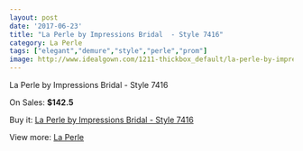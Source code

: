 ```yaml
---
layout: post
date: '2017-06-23'
title: "La Perle by Impressions Bridal  - Style 7416"
category: La Perle
tags: ["elegant","demure","style","perle","prom"]
image: http://www.idealgown.com/1211-thickbox_default/la-perle-by-impressions-bridal-style-7416.jpg
---
```

La Perle by Impressions Bridal  - Style 7416

On Sales: **$142.5**
<a href="https://www.idealgown.com/en/la-perle/564-la-perle-by-impressions-bridal-style-7416.html"><amp-img layout="responsive" width="600" height="600" src="//www.idealgown.com/1211-thickbox_default/la-perle-by-impressions-bridal-style-7416.jpg" alt="La Perle by Impressions Bridal  - Style 7416 0" /></a>
<a href="https://www.idealgown.com/en/la-perle/564-la-perle-by-impressions-bridal-style-7416.html"><amp-img layout="responsive" width="600" height="600" src="//www.idealgown.com/1212-thickbox_default/la-perle-by-impressions-bridal-style-7416.jpg" alt="La Perle by Impressions Bridal  - Style 7416 1" /></a>

Buy it: [La Perle by Impressions Bridal  - Style 7416](https://www.idealgown.com/en/la-perle/564-la-perle-by-impressions-bridal-style-7416.html "La Perle by Impressions Bridal  - Style 7416")

View more: [La Perle](https://www.idealgown.com/en/8-la-perle "La Perle")